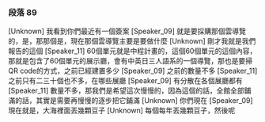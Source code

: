 ### 段落 89

[Unknown] 我看到你們最近有一個簽案
[Speaker_09] 就是要採購那個雲導覽的，是，那那個是，現在那個雲導覽主要是要做什麼
[Unknown] 剛才我就是我們報告的這個
[Speaker_11] 60個單元就是中程計畫的，這個60個單元的這個內容，那就是包含了60個單元的展示廳，會有中英日三人語系的一個導覽，那也是要掃QR code的方式，之前已經建置多少
[Speaker_09] 之前的數量不多
[Speaker_11] 之前只有二三十個也不多，在哪些展廳
[Speaker_09] 有分散在各個展廳都有
[Speaker_11] 數量不多，那我們是希望這次慢慢的，因為這個的話，全館全部鋪滿的話，其實是需要再慢慢的逐步把它鋪滿
[Unknown] 你們現在
[Speaker_09] 現在就是，大海裡面丟幾顆豆子
[Unknown] 每個每年丟幾顆豆子，然後呢